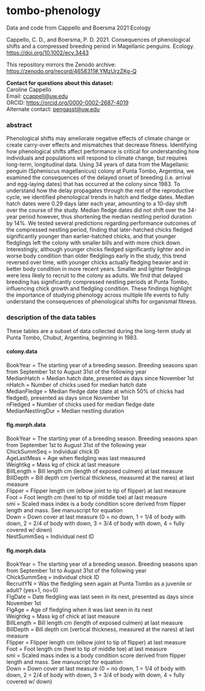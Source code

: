 # tombo-phenology

Data and code from Cappello and Boersma 2021 Ecology

Cappello, C. D., and Boersma, P. D. 2021. Consequences of phenological shifts and a compressed breeding period in Magellanic penguins. Ecology. https://doi.org/10.1002/ecy.3443

This repository mirrors the Zenodo archive: https://zenodo.org/record/4658311#.YMzUrzZKg-Q

__Contact for questions about this dataset:__  
Caroline Cappello  
Email: ccappell@uw.edu  
ORCID: https://orcid.org/0000-0002-2687-4019  
Alternate contact: pengasst@uw.edu

### abstract

Phenological shifts may ameliorate negative effects of climate change or create carry-over effects and mismatches that decrease fitness. Identifying how phenological shifts affect performance is critical for understanding how individuals and populations will respond to climate change, but requires long-term, longitudinal data. Using 34 years of data from the Magellanic penguin (Spheniscus magellanicus) colony at Punta Tombo, Argentina, we examined the consequences of the delayed onset of breeding (i.e. arrival and egg-laying dates) that has occurred at the colony since 1983. To understand how the delay propagates through the rest of the reproductive cycle, we identified phenological trends in hatch and fledge dates. Median hatch dates were 0.29 days later each year, amounting to a 10-day shift over the course of the study. Median fledge dates did not shift over the 34-year period however, thus shortening the median nestling period duration by 14%. We tested several predictions regarding performance outcomes of the compressed nestling period, finding that later-hatched chicks fledged significantly younger than earlier-hatched chicks, and that younger fledglings left the colony with smaller bills and with more chick down. Interestingly, although younger chicks fledged significantly lighter and in worse body condition than older fledglings early in the study, this trend reversed over time, with younger chicks actually fledging heavier and in better body condition in more recent years. Smaller and lighter fledglings were less likely to recruit to the colony as adults. We find that delayed breeding has significantly compressed nestling periods at Punta Tombo, influencing chick growth and fledgling condition. These findings highlight the importance of studying phenology across multiple life events to fully understand the consequences of phenological shifts for organismal fitness.  

### description of the data tables

These tables are a subset of data collected during the long-term study at Punta Tombo, 
Chubut, Argentina, beginning in 1983.

#### colony.data

BookYear = The starting year of a breeding season. Breeding seasons span from September 1st to August 31st of the following year  
MedianHatch = Median hatch date, presented as days since November 1st  
nHatch = Number of chicks used for median hatch date  
MedianFledge = Median fledge date (date at which 50% of chicks had fledged), presented as days since November 1st  
nFledged = Number of chicks used for median fledge date  
MedianNestlingDur = Median nestling duration  


#### flg.morph.data

BookYear = The starting year of a breeding season. Breeding seasons span from September 1st to August 31st of the following year   
ChickSummSeq = Individual chick ID  
AgeLastMeas = Age when fledgling was last measured  
Weightkg = Mass kg of chick at last measure  
BillLength = Bill length cm (length of exposed culmen) at last measure      
BillDepth = Bill depth cm (vertical thickness, measured at the nares) at last measure  
Flipper = Flipper length cm (elbow joint to tip of flipper) at last measure    
Foot = Foot length cm (heel to tip of middle toe) at last measure  
smi = Scaled mass index is a body condition score derived from flipper length and mass. See manuscript for equation  
Down = Down cover at last measure (0 = no down, 1 = 1/4 of body with down, 2 = 2/4 
of body with down, 3 = 3/4 of body with down, 4 = fully covered w/ down)   
NestSummSeq = Individual nest ID  

#### flg.morph.data

BookYear = The starting year of a breeding season. Breeding seasons span from September 1st to August 31st of the following year  
ChickSummSeq = individual chick ID  
RecruitYN = Was the fledgling seen again at Punta Tombo as a juvenile or adult? (yes=1, no=0)  
FlgDate = Date fledgling was last seen in its nest, presented as days since November 1st  
FlgAge = Age of fledgling when it was last seen in its nest    
Weightkg = Mass kg of chick at last measure  
BillLength = Bill length cm (length of exposed culmen) at last measure      
BillDepth = Bill depth cm (vertical thickness, measured at the nares) at last measure  
Flipper = Flipper length cm (elbow joint to tip of flipper) at last measure    
Foot = Foot length cm (heel to tip of middle toe) at last measure  
smi = Scaled mass index is a body condition score derived from flipper length and mass. See manuscript for equation  
Down = Down cover at last measure (0 = no down, 1 = 1/4 of body with down, 2 = 2/4
of body with down, 3 = 3/4 of body with down, 4 = fully covered w/ down)   

